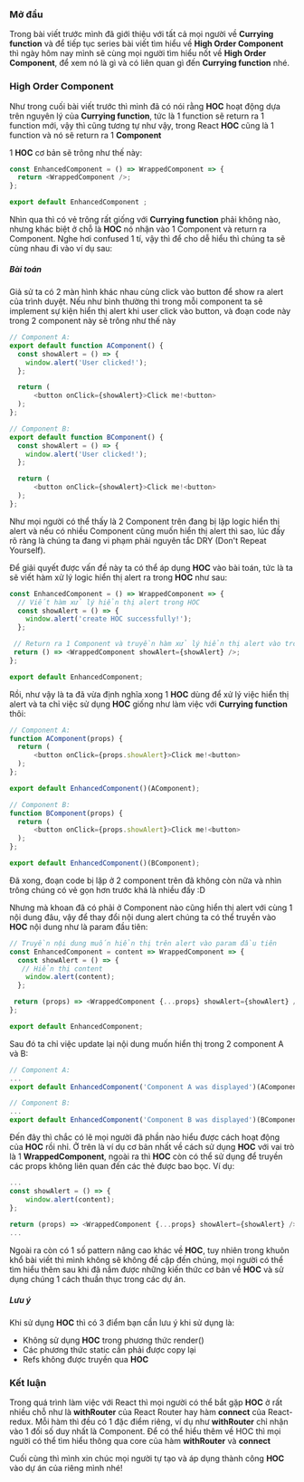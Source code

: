 ### Mở đầu
Trong bài viết trước mình đã giới thiệu với tất cả mọi người về **Currying function** và để tiếp tục series bài viết tìm hiểu về **High Order Component** thì ngày hôm nay mình sẽ cùng mọi người tìm hiểu nốt về **High Order Component**, để xem nó là gì và có liên quan gì đến **Currying function** nhé.

### High Order Component
Như trong cuối bài viết trước thì mình đã có nói rằng **HOC** hoạt động dựa trên nguyên lý của **Currying function**, tức là 1 function sẽ return ra 1 function mới, vậy thì cũng tương tự như vậy, trong React **HOC** cũng là 1 function và nó sẽ return ra 1 **Component**

1 **HOC** cơ bản sẽ trông như thế này:
```js
const EnhancedComponent = () => WrappedComponent => {
  return <WrappedComponent />;
};

export default EnhancedComponent ;
```

Nhìn qua thì có vẻ trông rất giống với **Currying function** phải không nào, nhưng khác biệt ở chỗ là **HOC** nó nhận vào 1 Component và return ra Component. Nghe hơi confused 1 tí, vậy thì để cho dễ hiểu thì chúng ta sẽ cùng nhau đi vào ví dụ sau:

##### Bài toán
Giả sử ta có 2 màn hình khác nhau cùng click vào button để show ra alert của trình duyệt. Nếu như bình thường thì trong mỗi component ta sẽ implement sự kiện hiển thị alert khi user click vào button, và đoạn code này trong 2 component này sẽ trông như thế này

```js
// Component A:
export default function AComponent() {
  const showAlert = () => {
    window.alert('User clicked!');
  };

  return (
      <button onClick={showAlert}>Click me!<button>
  );
};

// Component B:
export default function BComponent() {
  const showAlert = () => {
    window.alert('User clicked!');
  };

  return (
      <button onClick={showAlert}>Click me!<button>
  );
};
```

Như mọi người có thể thấy là 2 Component trên đang bị lặp logic hiển thị alert và nếu có nhiều Component cũng muốn hiển thị alert thì sao, lúc đấy rõ ràng là chúng ta đang vi phạm phải nguyên tắc DRY (Don't Repeat Yourself).

Để giải quyết được vấn đề này ta có thể áp dụng **HOC** vào bài toán, tức là ta sẽ viết hàm xử lý logic hiển thị alert ra trong **HOC** như sau:
```js
const EnhancedComponent = () => WrappedComponent => {
  // Viết hàm xử lý hiển thị alert trong HOC
  const showAlert = () => {
    window.alert('create HOC successfully!');
  };

 // Return ra 1 Component và truyền hàm xử lý hiển thị alert vào trong Component đó như là 1 prop
 return () => <WrappedComponent showAlert={showAlert} />;
};

export default EnhancedComponent;
```

Rồi, như vậy là ta đã vừa định nghĩa xong 1 **HOC** dùng để xử lý việc hiển thị alert và ta chỉ việc sử dụng **HOC** giống như làm việc với **Currying function** thôi:

```js
// Component A:
function AComponent(props) {
  return (
      <button onClick={props.showAlert}>Click me!<button>
  );
};

export default EnhancedComponent()(AComponent);

// Component B:
function BComponent(props) {
  return (
      <button onClick={props.showAlert}>Click me!<button>
  );
};

export default EnhancedComponent()(BComponent);
```

Đã xong, đoạn code bị lặp ở 2 component trên đã không còn nữa và nhìn trông chúng có vẻ gọn hơn trước khá là nhiều đấy :D

Nhưng mà khoan đã có phải ở Component nào cũng hiển thị alert với cùng 1 nội dung đâu, vậy để thay đổi nội dung alert chúng ta có thể truyền vào **HOC** nội dung như là param đầu tiên:
```js
// Truyền nội dung muốn hiển thị trên alert vào param đầu tiên
const EnhancedComponent = content => WrappedComponent => {
  const showAlert = () => {
   // Hiển thị content
    window.alert(content);
  };

 return (props) => <WrappedComponent {...props} showAlert={showAlert} />;
};

export default EnhancedComponent;
```
Sau đó ta chỉ việc update lại nội dung muốn hiển thị trong 2 component A và B:
```js
// Component A:
...
export default EnhancedComponent('Component A was displayed')(AComponent);

// Component B:
...
export default EnhancedComponent('Component B was displayed')(BComponent);
```

Đến đây thì chắc có lẽ mọi người đã phần nào hiểu được cách hoạt động của **HOC** rồi nhỉ. Ở trên là ví dụ cơ bản nhất về cách sử dụng **HOC** với vai trò là 1 **WrappedComponent**, ngoài ra thì **HOC** còn có thể sử dụng để truyền các props không liên quan đến các thẻ được bao bọc. Ví dụ:
```js
...
const showAlert = () => {
    window.alert(content);
};
 
return (props) => <WrappedComponent {...props} showAlert={showAlert} />;
...
```
Ngoài ra còn có 1 số pattern nâng cao khác về **HOC**, tuy nhiên trong khuôn khổ bài viết thì mình không sẽ không đề cập đến chúng, mọi người có thể tìm hiểu thêm sau khi đã nắm được những kiến thức cơ bản về **HOC** và sử dụng chúng 1 cách thuần thục trong các dự án. 

##### Lưu ý
Khi sử dụng **HOC** thì có 3 điểm bạn cần lưu ý khi sử dụng là:
- Không sử dụng **HOC** trong phương thức render()
- Các phương thức static cần phải được copy lại
- Refs không được truyền qua **HOC**

### Kết luận

Trong quá trình làm việc với React thì mọi người có thể bắt gặp **HOC** ở rất nhiều chỗ như là **withRouter** của React Router hay hàm **connect** của React-redux. Mỗi hàm thì đều có 1 đặc điểm riêng, ví dụ như **withRouter** chỉ nhận vào 1 đối số duy nhất là Component. Để có thể hiểu thêm về HOC thì mọi người có thể tìm hiểu thông qua core của hàm **withRouter** và **connect**

Cuối cùng thì mình xin chúc mọi người tự tạo và áp dụng thành công **HOC** vào dự án của riêng mình nhé!